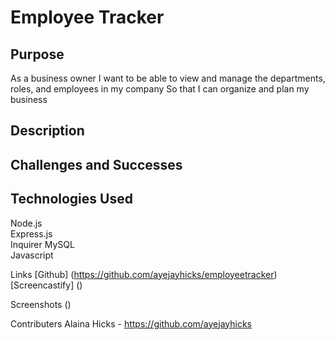 # Employee Tracker

## Purpose
As a business owner
I want to be able to view and manage the departments, roles, and employees in my company
So that I can organize and plan my business

## Description  


## Challenges and Successes


## Technologies Used
Node.js  
Express.js  
Inquirer
MySQL  
Javascript

Links
[Github] (https://github.com/ayejayhicks/employeetracker)
[Screencastify] ()

Screenshots
()

Contributers
Alaina Hicks - https://github.com/ayejayhicks